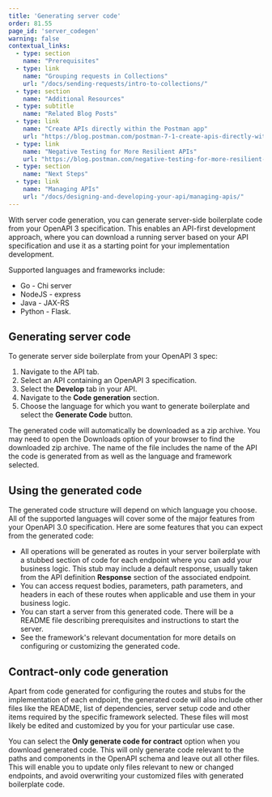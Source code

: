 ```yaml
---
title: 'Generating server code'
order: 81.55
page_id: 'server_codegen'
warning: false
contextual_links:
  - type: section
    name: "Prerequisites"
  - type: link
    name: "Grouping requests in Collections"
    url: "/docs/sending-requests/intro-to-collections/"
  - type: section
    name: "Additional Resources"
  - type: subtitle
    name: "Related Blog Posts"
  - type: link
    name: "Create APIs directly within the Postman app"
    url: "https://blog.postman.com/postman-7-1-create-apis-directly-within-the-postman-app/"
  - type: link
    name: "Negative Testing for More Resilient APIs"
    url: "https://blog.postman.com/negative-testing-for-more-resilient-apis/"
  - type: section
    name: "Next Steps"
  - type: link
    name: "Managing APIs"
    url: "/docs/designing-and-developing-your-api/managing-apis/"
---
```


With server code generation, you can generate server-side boilerplate code from your OpenAPI 3 specification. This enables an API-first development approach, where you can download a running server based on your API specification and use it as a starting point for your implementation development.

Supported languages and frameworks include:

* Go - Chi server
* NodeJS - express
* Java - JAX-RS
* Python - Flask.

## Generating server code

To generate server side boilerplate from your OpenAPI 3 spec:

1. Navigate to the API tab.
1. Select an API containing an OpenAPI 3 specification.
1. Select the **Develop** tab in your API.
1. Navigate to the **Code generation** section.
1. Choose the language for which you want to generate boilerplate and select the **Generate Code** button.

The generated code will automatically be downloaded as a zip archive. You may need to open the Downloads option of your browser to find the downloaded zip archive. The name of the file includes the name of the API the code is generated from as well as the language and framework selected.

## Using the generated code

The generated code structure will depend on which language you choose. All of the supported languages will cover some of the major features from your OpenAPI 3.0 specification. Here are some features that you can expect from the generated code:

* All operations will be generated as routes in your server boilerplate with a stubbed section of code for each endpoint where you can add your business logic. This stub may include a default response, usually taken from the API definition **Response** section of the associated endpoint.
* You can access request bodies, parameters, path parameters, and headers in each of these routes when applicable and use them in your business logic.
* You can start a server from this generated code. There will be a README file describing prerequisites and instructions to start the server.
* See the framework's relevant documentation for more details on configuring or customizing the generated code.

## Contract-only code generation

Apart from code generated for configuring the routes and stubs for the implementation of each endpoint, the generated code will also include other files like the README, list of dependencies, server setup code and other items required by the specific framework selected. These files will most likely be edited and customized by you for your particular use case.

You can select the **Only generate code for contract** option when you download generated code. This will only generate code relevant to the paths and components in the OpenAPI schema and leave out all other files. This will enable you to update only files relevant to new or changed endpoints, and avoid overwriting your customized files with generated boilerplate code.
